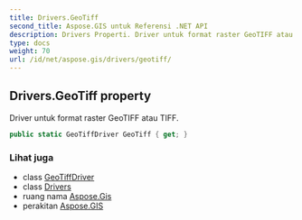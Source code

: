 ```yaml
---
title: Drivers.GeoTiff
second_title: Aspose.GIS untuk Referensi .NET API
description: Drivers Properti. Driver untuk format raster GeoTIFF atau TIFF.
type: docs
weight: 70
url: /id/net/aspose.gis/drivers/geotiff/
---
```

## Drivers.GeoTiff property

Driver untuk format raster GeoTIFF atau TIFF.

```csharp
public static GeoTiffDriver GeoTiff { get; }
```

### Lihat juga

* class [GeoTiffDriver](../../../aspose.gis.formats.geotiff/geotiffdriver/)
* class [Drivers](../)
* ruang nama [Aspose.Gis](../../drivers/)
* perakitan [Aspose.GIS](../../../)


